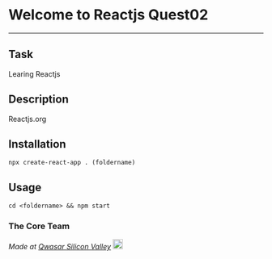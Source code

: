 # Welcome to Reactjs Quest02
***

## Task
Learing Reactjs

## Description
Reactjs.org

## Installation
```
npx create-react-app . (foldername)
```

## Usage
```
cd <foldername> && npm start
```

### The Core Team


<span><i>Made at <a href='https://qwasar.io'>Qwasar Silicon Valley</a></i></span>
<span><img alt='Qwasar Silicon Valley Logo' src='https://storage.googleapis.com/qwasar-public/qwasar-logo_50x50.png' width='20px'></span>
